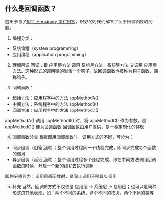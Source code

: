 ## 什么是回调函数？
这里参考了[知乎上 no.body 提供回答](https://www.zhihu.com/question/19801131/answer/27459821)，很好的为我们解答了关于回调函数的问题。

1. 编程分类：
- 系统编程（system programming）
- 应用编程（application programming）

2. 理解回调
回调：即 应用层方法 调用 系统层方法，系统层方法 又调用 应用层方法。这种形式的调用链的就像一个钩子，故回调函数也被称为钩子函数，简称钩子。

3. 回调函数：
- 起始方法：应用程序中的方法 appMethodA()
- 中间方法：系统程序中的方法 appMethodB()
- 回调方法：应用程序中的方法 appMethodC()

appMethodA() 调用 appMethodB() 时，将 appMethodC() 作为参数，则 appMethodC() 便为回调函数
回调函数由用户提供，是一种定制化的体现

4. 回调函数分类
根据调用回调函数时，调用方式的不同，可分为：
- 同步回调（阻塞回调）；整个调用过程同一个线程完成，即同步完成每个函数的调用
- 异步回调（延迟回调）：整个调用过程多个线程完成，即在中间方法调用回调函数的时候，开启一个新的线程去执行调用

即划分原则为：调用回调函数时，是同步调用还是异步调用

5. 补充
当然，回调的方式不仅仅是 应用层 -> 系统层 -> 应用层；也可以是同种形式的其他表现，如：两个不同的系统，两个不同的模块，两个不同的类等